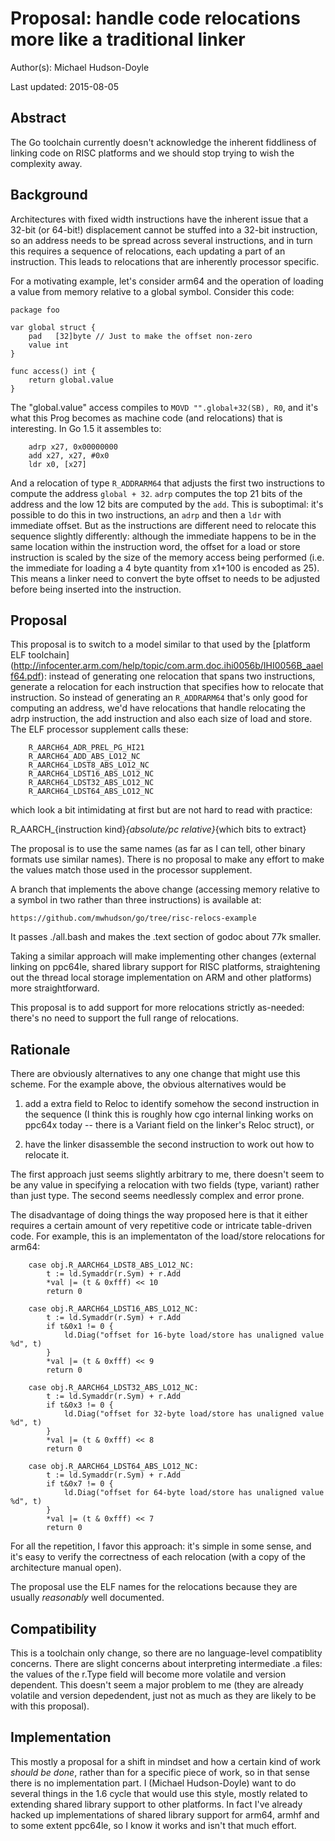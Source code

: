 # Proposal: handle code relocations more like a traditional linker

Author(s): Michael Hudson-Doyle

Last updated: 2015-08-05

## Abstract

The Go toolchain currently doesn't acknowledge the inherent fiddliness
of linking code on RISC platforms and we should stop trying to wish
the complexity away.

## Background

Architectures with fixed width instructions have the inherent issue
that a 32-bit (or 64-bit!) displacement cannot be stuffed into a
32-bit instruction, so an address needs to be spread across several
instructions, and in turn this requires a sequence of relocations,
each updating a part of an instruction. This leads to relocations that
are inherently processor specific.

For a motivating example, let's consider arm64 and the operation of
loading a value from memory relative to a global symbol.  Consider
this code:

```
package foo

var global struct {
	pad   [32]byte // Just to make the offset non-zero
	value int
}

func access() int {
	return global.value
}
```

The "global.value" access compiles to `MOVD "".global+32(SB), R0`, and
it's what this Prog becomes as machine code (and relocations) that is
interesting.  In Go 1.5 it assembles to:

```
    adrp x27, 0x00000000
    add x27, x27, #0x0
    ldr x0, [x27]
```

And a relocation of type `R_ADDRARM64` that adjusts the first two
instructions to compute the address `global + 32`.  `adrp` computes
the top 21 bits of the address and the low 12 bits are computed by the
`add`.  This is suboptimal: it's possible to do this in two
instructions, an `adrp` and then a `ldr` with immediate offset. But as
the instructions are different need to relocate this sequence slightly
differently: although the immediate happens to be in the same location
within the instruction word, the offset for a load or store
instruction is scaled by the size of the memory access being performed
(i.e. the immediate for loading a 4 byte quantity from x1+100 is
encoded as 25).  This means a linker need to convert the byte offset
to needs to be adjusted before being inserted into the instruction.

## Proposal

This proposal is to switch to a model similar to that used by the
[platform ELF toolchain]
(http://infocenter.arm.com/help/topic/com.arm.doc.ihi0056b/IHI0056B_aaelf64.pdf):
instead of generating one relocation that spans two instructions,
generate a relocation for each instruction that specifies how to
relocate that instruction. So instead of generating an `R_ADDRARM64`
that's only good for computing an address, we'd have relocations that
handle relocating the adrp instruction, the add instruction and also
each size of load and store.  The ELF processor supplement calls
these:

```
    R_AARCH64_ADR_PREL_PG_HI21
    R_AARCH64_ADD_ABS_LO12_NC
    R_AARCH64_LDST8_ABS_LO12_NC
    R_AARCH64_LDST16_ABS_LO12_NC
    R_AARCH64_LDST32_ABS_LO12_NC
    R_AARCH64_LDST64_ABS_LO12_NC
```

which look a bit intimidating at first but are not hard to read with practice:

  R_AARCH_{instruction kind}_{absolute/pc relative}_{which bits to extract}

The proposal is to use the same names (as far as I can tell, other
binary formats use similar names).  There is no proposal to make any
effort to make the values match those used in the processor
supplement.

A branch that implements the above change (accessing memory relative
to a symbol in two rather than three instructions) is available at:

    https://github.com/mwhudson/go/tree/risc-relocs-example

It passes ./all.bash and makes the .text section of godoc about 77k
smaller.

Taking a similar approach will make implementing other changes
(external linking on ppc64le, shared library support for RISC
platforms, straightening out the thread local storage implementation
on ARM and other platforms) more straightforward.

This proposal is to add support for more relocations strictly
as-needed: there's no need to support the full range of relocations.

## Rationale

There are obviously alternatives to any one change that might use this
scheme. For the example above, the obvious alternatives would be

 1. add a extra field to Reloc to identify somehow the second
    instruction in the sequence (I think this is roughly how cgo
    internal linking works on ppc64x today -- there is a Variant field
    on the linker's Reloc struct), or

 2. have the linker disassemble the second instruction
    to work out how to relocate it.

The first approach just seems slightly arbitrary to me, there doesn't
seem to be any value in specifying a relocation with two fields (type,
variant) rather than just type.  The second seems needlessly complex
and error prone.

The disadvantage of doing things the way proposed here is that it
either requires a certain amount of very repetitive code or intricate
table-driven code. For example, this is an implementaton of the
load/store relocations for arm64:

```
	case obj.R_AARCH64_LDST8_ABS_LO12_NC:
		t := ld.Symaddr(r.Sym) + r.Add
		*val |= (t & 0xfff) << 10
		return 0

	case obj.R_AARCH64_LDST16_ABS_LO12_NC:
		t := ld.Symaddr(r.Sym) + r.Add
		if t&0x1 != 0 {
			ld.Diag("offset for 16-byte load/store has unaligned value %d", t)
		}
		*val |= (t & 0xfff) << 9
		return 0

	case obj.R_AARCH64_LDST32_ABS_LO12_NC:
		t := ld.Symaddr(r.Sym) + r.Add
		if t&0x3 != 0 {
			ld.Diag("offset for 32-byte load/store has unaligned value %d", t)
		}
		*val |= (t & 0xfff) << 8
		return 0

	case obj.R_AARCH64_LDST64_ABS_LO12_NC:
		t := ld.Symaddr(r.Sym) + r.Add
		if t&0x7 != 0 {
			ld.Diag("offset for 64-byte load/store has unaligned value %d", t)
		}
		*val |= (t & 0xfff) << 7
		return 0
```

For all the repetition, I favor this approach: it's simple in some
sense, and it's easy to verify the correctness of each relocation
(with a copy of the architecture manual open).

The proposal use the ELF names for the relocations because they are
usually *reasonably* well documented.

## Compatibility

This is a toolchain only change, so there are no language-level
compatiblity concerns. There are slight concerns about interpreting
intermediate .a files: the values of the r.Type field will become more
volatile and version dependent. This doesn't seem a major problem to
me (they are already volatile and version depedendent, just not as
much as they are likely to be with this proposal).

## Implementation

This mostly a proposal for a shift in mindset and how a certain kind
of work *should be done*, rather than for a specific piece of work, so
in that sense there is no implementation part.  I (Michael
Hudson-Doyle) want to do several things in the 1.6 cycle that would
use this style, mostly related to extending shared library support to
other platforms. In fact I've already hacked up implementations of
shared library support for arm64, armhf and to some extent ppc64le, so
I know it works and isn't that much effort.
